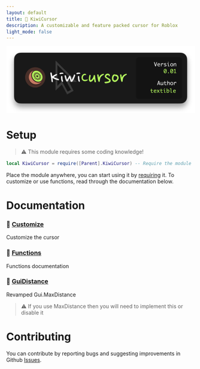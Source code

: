 ```yaml
---
layout: default
title: 🥝 KiwiCursor
description: A customizable and feature packed cursor for Roblox
light_mode: false
---
```


![KiwiCursor001](https://raw.githubusercontent.com/TextibIe/kiwicursor/refs/heads/main/assets/images/KiwiCursor001.png)

# Setup

> ⚠️ This module requires some coding knowledge!

```lua
local KiwiCursor = require([Parent].KiwiCursor) -- Require the module
```

Place the module anywhere, you can start using it by [requiring](https://create.roblox.com/docs/reference/engine/classes/ModuleScript) it. To customize or use functions, read through the documentation below.

# Documentation

### 🥝 [Customize](./customize.html)
Customize the cursor

### 🥝 [Functions](./functions.html)
Functions documentation

### 🥝 [GuiDistance](./guidistance.html) 
Revamped Gui.MaxDistance
> ⚠️ If you use MaxDistance then you will need to implement this or disable it

# Contributing

You can contribute by reporting bugs and suggesting improvements in Github [Issues](https://github.com/TextibIe/kiwicursor/issues).
